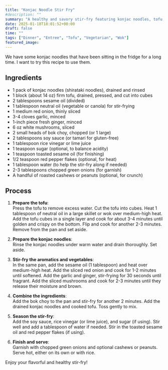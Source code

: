 ```yaml
---
title: "Konjac Noodle Stir Fry"
#description: ""
summary: "A healthy and savory stir-fry featuring konjac noodles, tofu, bok choy, mushrooms, and ginger."
date: 2025-01-18T18:01:52+00:00
draft: false
time: ""
tags: ["Dinner", "Entree", "Tofu", "Vegetarian", "Wok"]
featured_image: 
---
```


We have some konjac noodles that have been sitting in the fridge for a long time. I want to try this recipe to use them.

## Ingredients
- 1 pack of konjac noodles (shirataki noodles), drained and rinsed
- 1 block (about 14 oz) firm tofu, drained, pressed, and cut into cubes
- 2 tablespoons sesame oil (divided)
- 1 tablespoon neutral oil (vegetable or canola) for stir-frying
- 1 medium red onion, thinly sliced
- 3-4 cloves garlic, minced
- 1-inch piece fresh ginger, minced
- 6 oz white mushrooms, sliced
- 2 small heads of bok choy, chopped (or 1 large)
- 2 tablespoons soy sauce (or tamari for gluten-free)
- 1 tablespoon rice vinegar or lime juice
- 1 teaspoon sugar (optional, to balance acidity)
- 1 teaspoon toasted sesame oil (for finishing)
- 1/2 teaspoon red pepper flakes (optional, for heat)
- 1 tablespoon water (to help the stir-fry along if needed)
- 2-3 tablespoons chopped green onions (for garnish)
- A handful of roasted cashews or peanuts (optional, for crunch)

## Process
1. **Prepare the tofu**:  
   Press the tofu to remove excess water. Cut the tofu into cubes. Heat 1 tablespoon of neutral oil in a large skillet or wok over medium-high heat. Add the tofu cubes in a single layer and cook for about 3-4 minutes until golden and crispy on the bottom. Flip and cook for another 2-3 minutes. Remove from the pan and set aside.
   
2. **Prepare the konjac noodles**:  
   Rinse the konjac noodles under warm water and drain thoroughly. Set aside.

3. **Stir-fry the aromatics and vegetables**:  
   In the same pan, add the sesame oil (1 tablespoon) and heat over medium-high heat. Add the sliced red onion and cook for 1-2 minutes until softened. Add the garlic and ginger, stir-frying for 30 seconds until fragrant. Add the sliced mushrooms and cook for 2-3 minutes until they release their moisture and brown.

4. **Combine the ingredients**:  
   Add the bok choy to the pan and stir-fry for another 2 minutes. Add the drained konjac noodles and cooked tofu. Toss gently to mix.

5. **Season the stir-fry**:  
   Add the soy sauce, rice vinegar (or lime juice), and sugar (if using). Stir well and add a tablespoon of water if needed. Stir in the toasted sesame oil and red pepper flakes (if using).

6. **Finish and serve**:  
   Garnish with chopped green onions and optional cashews or peanuts. Serve hot, either on its own or with rice.

Enjoy your flavorful and healthy stir-fry!
